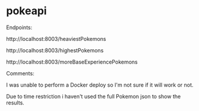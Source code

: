 # pokeapi

Endpoints:

http://localhost:8003/heaviestPokemons

http://localhost:8003/highestPokemons

http://localhost:8003/moreBaseExperiencePokemons

Comments:

I was unable to perform a Docker deploy so I'm not sure if it will work or not.

Due to time restriction i haven't used the full Pokemon json to show the results.

